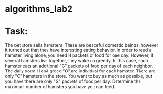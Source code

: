 # algorithms_lab2

# Task:

The pet store sells hamsters. These are peaceful domestic beings, however
it turned out that they have interesting eating behavior.
In order to feed a hamster living alone, you need H packets of food
for one day. However, if several hamsters live together, they wake up greedy.
In this case, each hamster eats an additional "G" packets of food per day
of each neighbor. The daily norm H and greed "G" are individual for each
hamster.
There are only "C" hamsters in the store. You want to buy as much as possible, but you have
there are only "S" packets of food per day. Determine the maximum number of hamsters you have
you can feed.
